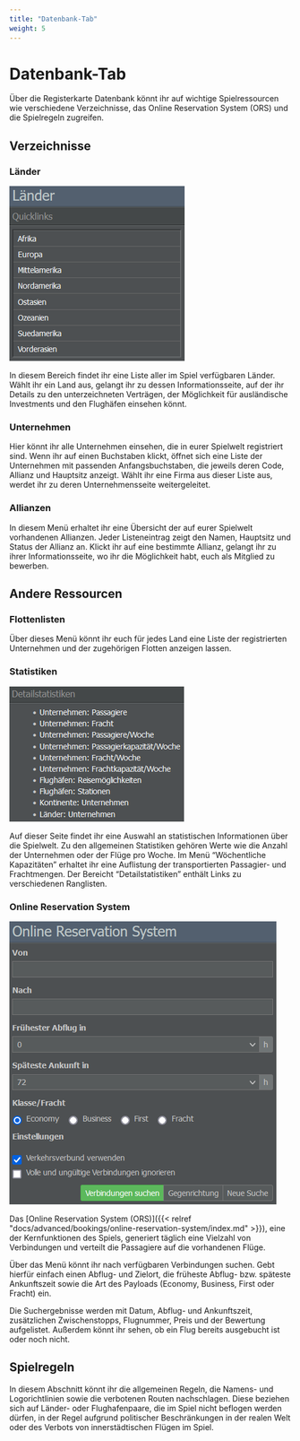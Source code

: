 ```yaml
---
title: "Datenbank-Tab"
weight: 5
---
```


# Datenbank-Tab

Über die Registerkarte Datenbank könnt ihr auf wichtige Spielressourcen wie verschiedene Verzeichnisse, das Online Reservation System (ORS) und die Spielregeln zugreifen.

## Verzeichnisse

### Länder

![Länder-Quicklinks](laender_01.PNG "Länder-Quicklinks")

In diesem Bereich findet ihr eine Liste aller im Spiel verfügbaren Länder. Wählt ihr ein Land aus, gelangt ihr zu dessen Informationsseite, auf der ihr Details zu den unterzeichneten Verträgen, der Möglichkeit für ausländische Investments und den Flughäfen einsehen könnt.

### Unternehmen

Hier könnt ihr alle Unternehmen einsehen, die in eurer Spielwelt registriert sind. Wenn ihr auf einen Buchstaben klickt, öffnet sich eine Liste der Unternehmen mit passenden Anfangsbuchstaben, die jeweils deren Code, Allianz und Hauptsitz anzeigt. Wählt ihr eine Firma aus dieser Liste aus, werdet ihr zu deren Unternehmensseite weitergeleitet.

### Allianzen

In diesem Menü erhaltet ihr eine Übersicht der auf eurer Spielwelt vorhandenen Allianzen. Jeder Listeneintrag zeigt den Namen, Hauptsitz und Status der Allianz an. Klickt ihr auf eine bestimmte Allianz, gelangt ihr zu ihrer Informationsseite, wo ihr die Möglichkeit habt, euch als Mitglied zu bewerben.

## Andere Ressourcen

### Flottenlisten

Über dieses Menü könnt ihr euch für jedes Land eine Liste der registrierten Unternehmen und der zugehörigen Flotten anzeigen lassen.

### Statistiken

![Statistische Informationen](statistiken_01.PNG "Statistische Informationen")

Auf dieser Seite findet ihr eine Auswahl an statistischen Informationen über die Spielwelt. Zu den allgemeinen Statistiken gehören Werte wie die Anzahl der Unternehmen oder der Flüge pro Woche. Im Menü “Wöchentliche Kapazitäten” erhaltet ihr eine Auflistung der transportierten Passagier- und Frachtmengen. Der Bereicht “Detailstatistiken” enthält Links zu verschiedenen Ranglisten.

### Online Reservation System

![Verbindungssuche](online_reservation_system_01.PNG "Verbindungssuche")

Das [Online Reservation System (ORS)]({{< relref "docs/advanced/bookings/online-reservation-system/index.md" >}}), eine der Kernfunktionen des Spiels, generiert täglich eine Vielzahl von Verbindungen und verteilt die Passagiere auf die vorhandenen Flüge.

Über das Menü könnt ihr nach verfügbaren Verbindungen suchen. Gebt hierfür einfach einen Abflug- und Zielort, die früheste Abflug- bzw. späteste Ankunftszeit sowie die Art des Payloads (Economy, Business, First oder Fracht) ein.

Die Suchergebnisse werden mit Datum, Abflug- und Ankunftszeit, zusätzlichen Zwischenstopps, Flugnummer, Preis und der Bewertung aufgelistet. Außerdem könnt ihr sehen, ob ein Flug bereits ausgebucht ist oder noch nicht.

## Spielregeln

In diesem Abschnitt könnt ihr die allgemeinen Regeln, die Namens- und Logorichtlinien sowie die verbotenen Routen nachschlagen. Diese beziehen sich auf Länder- oder Flughafenpaare, die im Spiel nicht beflogen werden dürfen, in der Regel aufgrund politischer Beschränkungen in der realen Welt oder des Verbots von innerstädtischen Flügen im Spiel.
